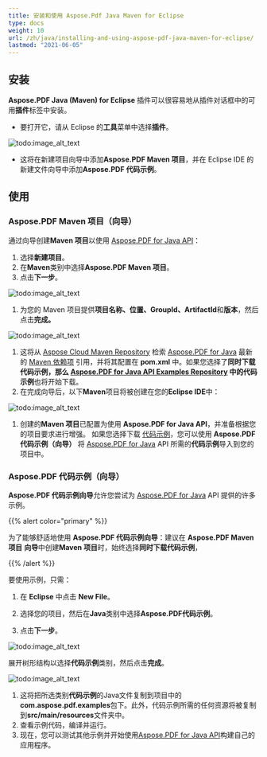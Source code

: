 ```yaml
---
title: 安装和使用 Aspose.Pdf Java Maven for Eclipse
type: docs
weight: 10
url: /zh/java/installing-and-using-aspose-pdf-java-maven-for-eclipse/
lastmod: "2021-06-05"
---
```


## 安装

**Aspose.PDF Java (Maven) for Eclipse** 插件可以很容易地从插件对话框中的可用**插件**标签中安装。

- 要打开它，请从 Eclipse 的**工具**菜单中选择**插件**。

![todo:image_alt_text](https://i.imgur.com/PCMRMUT.png)

- 这将在新建项目向导中添加**Aspose.PDF Maven 项目**，并在 Eclipse IDE 的新建文件向导中添加**Aspose.PDF 代码示例**。

## 使用

### Aspose.PDF Maven 项目（向导）

通过向导创建**Maven 项目**以使用 [Aspose.PDF for Java API](http://www.aspose.com/java/pdf-component.aspx)：

1. 选择**新建项目**。
1. 在**Maven**类别中选择**Aspose.PDF Maven 项目**。
1. 点击**下一步**。

![todo:image_alt_text](https://i.imgur.com/6iywqND.png)

1. 为您的 Maven 项目提供**项目名称、位置、GroupId、ArtifactId**和**版本**，然后点击**完成。**

![todo:image_alt_text](https://i.imgur.com/zURjIn1.png)

1. 这将从 [Aspose Cloud Maven Repository](https://repository.aspose.com/webapp/#/artifacts/browse/tree/General/repo) 检索 [Aspose.PDF for Java](http://www.aspose.com/java/pdf-component.aspx) 最新的 [Maven 依赖项](https://repository.aspose.com/webapp/#/artifacts/browse/tree/General/repo/com/aspose/aspose-pdf/) 引用，并将其配置在 **pom.xml** 中。如果您选择了**同时下载代码示例，**那么 [Aspose.PDF for Java API Examples Repository](https://github.com/aspose-pdf/Aspose.PDF-for-Java/tree/master/Examples) 中的**代码示例**也将开始下载。
1. 在完成向导后，以下**Maven**项目将被创建在您的**Eclipse IDE**中：

![todo:image_alt_text](https://i.imgur.com/xRfHrku.png)

1. 创建的**Maven 项目**已配置为使用 **Aspose.PDF for Java API**，并准备根据您的项目要求进行增强。
   如果您选择下载 [代码示例](https://github.com/aspose-pdf/Aspose.PDF-for-Java/tree/master/Examples)，您可以使用 **Aspose.PDF 代码示例（向导）** 将 [Aspose.PDF for Java](http://www.aspose.com/java/pdf-component.aspx) API 所需的**代码示例**导入到您的项目中。

### Aspose.PDF 代码示例（向导）

**Aspose.PDF 代码示例向导**允许您尝试为 [Aspose.PDF for Java](http://www.aspose.com/java/pdf-component.aspx) API 提供的许多示例。

{{% alert color="primary" %}}

为了能够舒适地使用 **Aspose.PDF 代码示例向导**：建议在 **Aspose.PDF Maven 项目** **向导**中创建**Maven 项目**时，始终选择**同时下载代码示例**，

{{% /alert %}}

要使用示例，只需：

1. 在 **Eclipse** 中点击 **New File**。

1. 选择您的项目，然后在**Java**类别中选择**Aspose.PDF代码示例**。
1. 点击**下一步**。

![todo:image_alt_text](https://i.imgur.com/AuWybe8.png)

展开树形结构以选择**代码示例**类别，然后点击**完成**。

![todo:image_alt_text](https://i.imgur.com/PToFZjJ.png)

1. 这将把所选类别**代码示例**的Java文件复制到项目中的**com.aspose.pdf.examples**包下。此外，代码示例所需的任何资源将被复制到**src/main/resources**文件夹中。
1. 查看示例代码，编译并运行。
1. 现在，您可以测试其他示例并开始使用[Aspose.PDF for Java API](http://www.aspose.com/java/pdf-component.aspx)构建自己的应用程序。
